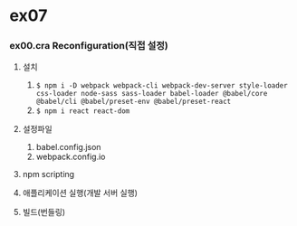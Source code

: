 # ex07
### ex00.cra Reconfiguration(직접 설정)

1. 설치
   1. ```$ npm i -D webpack webpack-cli webpack-dev-server style-loader css-loader node-sass sass-loader babel-loader @babel/core @babel/cli @babel/preset-env @babel/preset-react```
   2.  ```$ npm i react react-dom ```  

2. 설정파일  
   1. babel.config.json
   2. webpack.config.io

3. npm scripting
4. 애플리케이션 실행(개발 서버 실행)
5. 빌드(번들링)